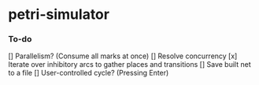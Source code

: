 # petri-simulator

### To-do
[] Parallelism? (Consume all marks at once)
[] Resolve concurrency
[x] Iterate over inhibitory arcs to gather places and transitions
[] Save built net to a file
[] User-controlled cycle? (Pressing Enter)